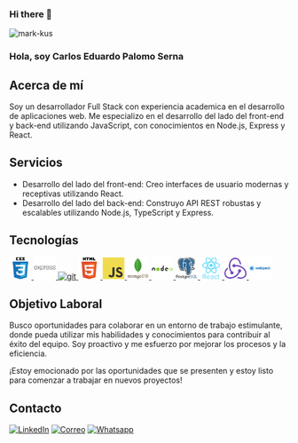 ### Hi there 👋

<p align="left"> <img src="https://komarev.com/ghpvc/?username=cepalomos&label=Profile%20views&color=0e75b6&style=flat" alt="mark-kus" /> </p>

### Hola, soy Carlos Eduardo Palomo Serna

## Acerca de mí
Soy un desarrollador Full Stack con experiencia academica en el desarrollo de aplicaciones web. Me especializo en el desarrollo del lado del front-end y back-end utilizando JavaScript, con conocimientos en Node.js, Express y React.

## Servicios
- Desarrollo del lado del front-end: Creo interfaces de usuario modernas y receptivas utilizando React.
- Desarrollo del lado del back-end: Construyo API REST robustas y escalables utilizando Node.js, TypeScript y Express.

## Tecnologías

<p align="left"> <a href="https://www.w3schools.com/css/" target="_blank" rel="noreferrer"> <img src="https://raw.githubusercontent.com/devicons/devicon/master/icons/css3/css3-original-wordmark.svg" alt="css3" width="40" height="40"/> </a> <a href="https://expressjs.com" target="_blank" rel="noreferrer"> <img src="https://raw.githubusercontent.com/devicons/devicon/master/icons/express/express-original-wordmark.svg" alt="express" width="40" height="40"/> </a> <a href="https://git-scm.com/" target="_blank" rel="noreferrer"> <img src="https://www.vectorlogo.zone/logos/git-scm/git-scm-icon.svg" alt="git" width="40" height="40"/> </a> <a href="https://www.w3.org/html/" target="_blank" rel="noreferrer"> <img src="https://raw.githubusercontent.com/devicons/devicon/master/icons/html5/html5-original-wordmark.svg" alt="html5" width="40" height="40"/> </a> <a href="https://developer.mozilla.org/en-US/docs/Web/JavaScript" target="_blank" rel="noreferrer"> <img src="https://raw.githubusercontent.com/devicons/devicon/master/icons/javascript/javascript-original.svg" alt="javascript" width="40" height="40"/> </a>  <a href="https://www.mongodb.com/" target="_blank" rel="noreferrer"> <img src="https://raw.githubusercontent.com/devicons/devicon/master/icons/mongodb/mongodb-original-wordmark.svg" alt="mongodb" width="40" height="40"/> </a> <a href="https://nodejs.org" target="_blank" rel="noreferrer"> <img src="https://raw.githubusercontent.com/devicons/devicon/master/icons/nodejs/nodejs-original-wordmark.svg" alt="nodejs" width="40" height="40"/> </a> <a href="https://www.postgresql.org" target="_blank" rel="noreferrer"> <img src="https://raw.githubusercontent.com/devicons/devicon/master/icons/postgresql/postgresql-original-wordmark.svg" alt="postgresql" width="40" height="40"/> </a> <a href="https://reactjs.org/" target="_blank" rel="noreferrer"> <img src="https://raw.githubusercontent.com/devicons/devicon/master/icons/react/react-original-wordmark.svg" alt="react" width="40" height="40"/> </a> <a href="https://redux.js.org" target="_blank" rel="noreferrer"> <img src="https://raw.githubusercontent.com/devicons/devicon/master/icons/redux/redux-original.svg" alt="redux" width="40" height="40"/> </a>  <a href="https://webpack.js.org" target="_blank" rel="noreferrer"> <img src="https://raw.githubusercontent.com/devicons/devicon/d00d0969292a6569d45b06d3f350f463a0107b0d/icons/webpack/webpack-original-wordmark.svg" alt="webpack" width="40" height="40"/> </a> </p>

## Objetivo Laboral
Busco oportunidades para colaborar en un entorno de trabajo estimulante, donde pueda utilizar mis habilidades y conocimientos para contribuir al éxito del equipo. Soy proactivo y me esfuerzo por mejorar los procesos y la eficiencia.

¡Estoy emocionado por las oportunidades que se presenten y estoy listo para comenzar a trabajar en nuevos proyectos!

## Contacto

[![LinkedIn](https://res.cloudinary.com/dysxvxl9w/image/upload/v1684852168/likendin50px_d2pxul.png)](https://www.linkedin.com/in/cepalomos)
[![Correo](https://res.cloudinary.com/dysxvxl9w/image/upload/v1684852168/outlook_bki1sc.png)](mailto:cepalomos@outlook.es)
[![Whatsapp](https://res.cloudinary.com/dysxvxl9w/image/upload/v1684852168/whatsapp_gjw6k3.png)](https://wa.me/573006896576)
<!--
**cepalomos/cepalomos** is a ✨ _special_ ✨ repository because its `README.md` (this file) appears on your GitHub profile.

Here are some ideas to get you started:

- 🔭 I’m currently working on ...
- 🌱 I’m currently learning ...
- 👯 I’m looking to collaborate on ...
- 🤔 I’m looking for help with ...
- 💬 Ask me about ...
- 📫 How to reach me: ...
- 😄 Pronouns: ...
- ⚡ Fun fact: ...
-->

